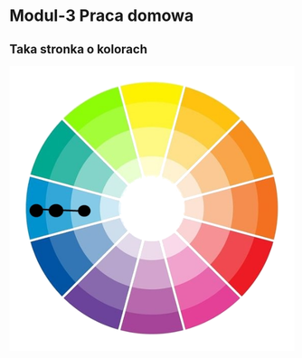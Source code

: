 # Modul-3 Praca domowa

## Taka stronka o kolorach 

![Round colors](https://github.com/przemek0000/Module-3/blob/main/images/kolory-monochromatyczne-kolo-barw.png)
